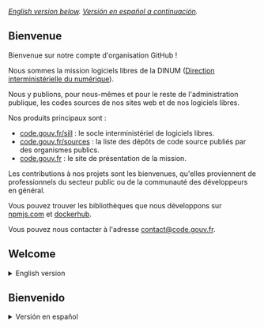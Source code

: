 *[English version below](#welcome). [Versión en español a continuación](#bienvenido).*

## Bienvenue

Bienvenue sur notre compte d'organisation GitHub !

Nous sommes la mission logiciels libres de la DINUM ([Direction interministérielle du numérique](https://www.numerique.gouv.fr/)).

Nous y publions, pour nous-mêmes et pour le reste de l'administration publique, les codes sources de nos sites web et de nos logiciels libres.

Nos produits principaux sont :

- [code.gouv.fr/sill](https://code.gouv.fr/sill) : le socle interministériel de logiciels libres.
- [code.gouv.fr/sources](https://code.gouv.fr/sources) : la liste des dépôts de code source publiés par des organismes publics.
- [code.gouv.fr](https://code.gouv.fr) : le site de présentation de la mission.

Les contributions à nos projets sont les bienvenues, qu'elles proviennent de professionnels du secteur public ou de la communauté des développeurs en général.

Vous pouvez trouver les bibliothèques que nous développons sur [npmjs.com](https://www.npmjs.com/search?q=%40codegouvfr) et [dockerhub](https://hub.docker.com/u/codegouvfr).

Vous pouvez nous contacter à l'adresse <contact@code.gouv.fr>.

## Welcome

<details>
  <summary>English version</summary>

Welcome to our GitHub organization account!

We are the French free software office of the DINUM ([Interministerial Directorate for Digital Affairs](https://www.numerique.gouv.fr/)).

Here we publish, for ourselves and for the rest of the public administration, the source code of our websites and free software.

Our main products are:

- [code.gouv.fr/sill](https://code.gouv.fr/sill): the interministerial free software reference catalog.
- [code.gouv.fr/sources](https://code.gouv.fr/sources): the public source code repositories catalog.
- [code.gouv.fr](https://code.gouv.fr): our website.

Contributions to our projects are welcome, whether from public sector professionals or the wider developer community.

You can find the libraries we publish on [npmjs.com](https://www.npmjs.com/search?q=%40codegouvfr) and [dockerhub](https://hub.docker.com/u/codegouvfr).

You can contact us at <contact@code.gouv.fr>.

</details>

## Bienvenido

<details>
  <summary>Versión en español</summary>

¡Bienvenido a nuestra cuenta de organización en GitHub!

Somos la oficina francesa de software libre de la DINUM ([Dirección Interministerial de Asuntos Digitales](https://www.numerique.gouv.fr)).

Aquí publicamos, para nosotros mismos y para el resto de la administración pública, el código fuente de nuestros sitios web y software libre.

Nuestros principales productos son:

- [code.gouv.fr/sill](https://code.gouv.fr/sill): el catálogo de referencia del software libre.
- [code.gouv.fr/sources](https://code.gouv.fr/sources): el catálogo de código fuente público.
- [code.gouv.fr](https://code.gouv.fr): nuestro sitio web.

Se aceptan contribuciones, tanto si proceden de profesionales del sector público como de la comunidad de desarrolladores en general.

Puede encontrar las bibliotecas que publicamos en [npmjs.com](https://www.npmjs.com/search?q=%40codegouvfr) y [dockerhub](https://hub.docker.com/u/codegouvfr).

Puede contactarnos en <contact@code.gouv.fr>.

</details>
